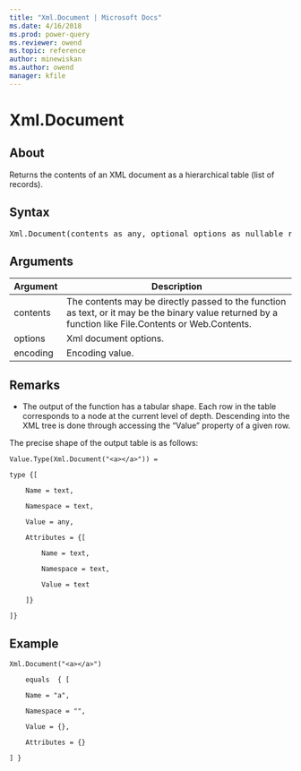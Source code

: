 ```yaml
---
title: "Xml.Document | Microsoft Docs"
ms.date: 4/16/2018
ms.prod: power-query
ms.reviewer: owend
ms.topic: reference
author: minewiskan
ms.author: owend
manager: kfile
---
```

# Xml.Document

  
## About  
Returns the contents of an XML document as a hierarchical table (list of records).  
  
## Syntax

<pre>
Xml.Document(contents as any, optional options as nullable record, optional encoding as nullable number) as table  
</pre>
  
## Arguments  
  
|Argument|Description|  
|------------|---------------|  
|contents|The contents may be directly passed to the function as text, or it may be the binary value returned by a function like File.Contents or Web.Contents.|  
|options|Xml document options.|  
|encoding|Encoding value.|  
  
## <a name="__toc360789833"></a>Remarks  
  
-   The output of the function has a tabular shape.  Each row in the table corresponds to a node at the current level of depth.  Descending into the XML tree is done through accessing the “Value” property of a given row.  
  
The precise shape of the output table is as follows:  
  
```powerquery-m
Value.Type(Xml.Document("<a></a>")) =  
  
type {[  
  
    Name = text,  
  
    Namespace = text,  
  
    Value = any,  
  
    Attributes = {[  
  
        Name = text,  
  
        Namespace = text,  
  
        Value = text  
  
    ]}  
  
]}  
```  
  
## Example  
  
```powerquery-m
Xml.Document("<a></a>")  
  
    equals  { [  
  
    Name = "a",  
  
    Namespace = "",  
  
    Value = {},  
  
    Attributes = {}  
  
] }  
```  
